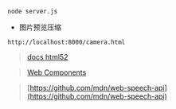 ```
node server.js
```

- 图片预览压缩

```
http://localhost:8000/camera.html
```

> [docs html52](https://www.w3.org/TR/2017/REC-html52-20171214/index.html)

> [Web Components](https://developer.mozilla.org/en-US/docs/Web/Web_Components)

> [https://github.com/mdn/web-speech-api](https://github.com/mdn/web-speech-api)